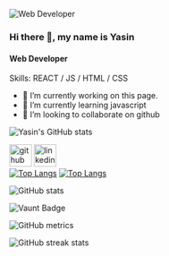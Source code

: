 
![Web Developer](https://i.ibb.co/ccv4tVr/github-on-the-hunt-for-a-new-diversity-lead-developers-techworld-github-universe-png-800-450.png)



### Hi there 👋, my name is Yasin
#### Web Developer



Skills:  REACT / JS / HTML / CSS

- 🔭 I’m currently working on this page. 
- 🌱 I’m currently learning javascript 
- 👯 I’m looking to collaborate on github 

![Yasin's GitHub stats](https://github-readme-stats.vercel.app/api?username=yasin-hasan2&show_icons=true&theme=transparent)

[<img src='https://cdn.jsdelivr.net/npm/simple-icons@3.0.1/icons/github.svg' alt='github' height='40'>](https://github.com/https://github.com/yasin-hasan2)  [<img src='https://cdn.jsdelivr.net/npm/simple-icons@3.0.1/icons/linkedin.svg' alt='linkedin' height='40'>](https://www.linkedin.com/in/https://www.linkedin.com/in/yasin-hasan-05a16425a//)  
[![Top Langs](https://github-readme-stats.vercel.app/api/top-langs/?username=yasin-hasan2&layout=pie)](https://github.com/anuraghazra/github-readme-stats)
[![Top Langs](https://github-readme-stats.vercel.app/api/top-langs/?username=https://github.com/yasin-hasan2)](https://github.com/anuraghazra/github-readme-stats)

![GitHub stats](https://github-readme-stats.vercel.app/api?username=https://github.com/yasin-hasan2&show_icons=true)  

![Vaunt Badge](https://api.vaunt.dev/v1/github/entities/https://github.com/yasin-hasan2/contributions?format=svg&private=false)  

![GitHub metrics](https://metrics.lecoq.io/https://github.com/yasin-hasan2)  

![GitHub streak stats](https://streak-stats.demolab.com/?user=https://github.com/yasin-hasan2)  


